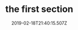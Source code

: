 ---
title: the first section
date: 2019-02-18T21:40:15.507Z
tutorial: Business essence
type: tutorial section
---